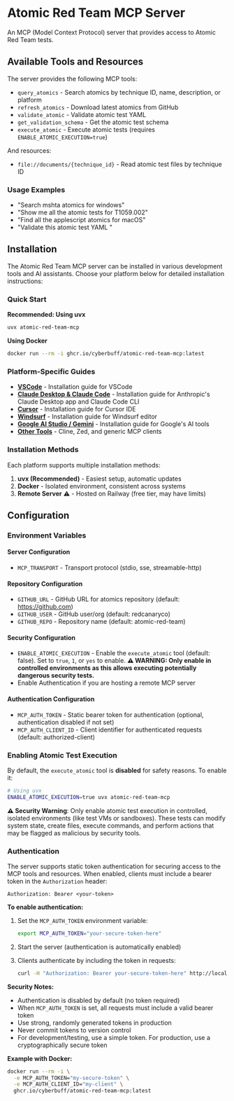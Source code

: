 # Atomic Red Team MCP Server

An MCP (Model Context Protocol) server that provides access to Atomic Red Team tests.

## Available Tools and Resources

The server provides the following MCP tools:

- `query_atomics` - Search atomics by technique ID, name, description, or platform
- `refresh_atomics` - Download latest atomics from GitHub
- `validate_atomic` - Validate atomic test YAML
- `get_validation_schema` - Get the atomic test schema
- `execute_atomic` - Execute atomic tests (requires `ENABLE_ATOMIC_EXECUTION=true`)

And resources:
- `file://documents/{technique_id}` - Read atomic test files by technique ID

### Usage Examples

- "Search mshta atomics for windows"
- "Show me all the atomic tests for T1059.002"
- "Find all the applescript atomics for macOS"
- "Validate this atomic test YAML <yaml-content-here>"

## Installation

The Atomic Red Team MCP server can be installed in various development tools and AI assistants. Choose your platform below for detailed installation instructions:

### Quick Start

**Recommended: Using uvx**
```bash
uvx atomic-red-team-mcp
```

**Using Docker**
```bash
docker run --rm -i ghcr.io/cyberbuff/atomic-red-team-mcp:latest
```

### Platform-Specific Guides
- **[VSCode](https://github.com/cyberbuff/atomic-red-team-mcp/blob/main/guides/code.md)** - Installation guide for VSCode
- **[Claude Desktop & Claude Code](https://github.com/cyberbuff/atomic-red-team-mcp/blob/main/guides/claude.md)** - Installation guide for Anthropic's Claude Desktop app and Claude Code CLI
- **[Cursor](https://github.com/cyberbuff/atomic-red-team-mcp/blob/main/guides/cursor.md)** - Installation guide for Cursor IDE
- **[Windsurf](https://github.com/cyberbuff/atomic-red-team-mcp/blob/main/guides/windsurf.md)** - Installation guide for Windsurf editor
- **[Google AI Studio / Gemini](https://github.com/cyberbuff/atomic-red-team-mcp/blob/main/guides/gemini.md)** - Installation guide for Google's AI tools
- **[Other Tools](https://github.com/cyberbuff/atomic-red-team-mcp/blob/main/guides/other.md)** - Cline, Zed, and generic MCP clients

### Installation Methods

Each platform supports multiple installation methods:

1. **uvx (Recommended)** - Easiest setup, automatic updates
2. **Docker** - Isolated environment, consistent across systems
3. **Remote Server** ⚠️ - Hosted on Railway (free tier, may have limits)

## Configuration

### Environment Variables

#### Server Configuration
- `MCP_TRANSPORT` - Transport protocol (stdio, sse, streamable-http)

#### Repository Configuration
- `GITHUB_URL` - GitHub URL for atomics repository (default: https://github.com)
- `GITHUB_USER` - GitHub user/org (default: redcanaryco)
- `GITHUB_REPO` - Repository name (default: atomic-red-team)

#### Security Configuration
- `ENABLE_ATOMIC_EXECUTION` - Enable the `execute_atomic` tool (default: false). Set to `true`, `1`, or `yes` to enable. **⚠️ WARNING: Only enable in controlled environments as this allows executing potentially dangerous security tests.**
- Enable Authentication if you are hosting a remote MCP server

#### Authentication Configuration
- `MCP_AUTH_TOKEN` - Static bearer token for authentication (optional, authentication disabled if not set)
- `MCP_AUTH_CLIENT_ID` - Client identifier for authenticated requests (default: authorized-client)

### Enabling Atomic Test Execution

By default, the `execute_atomic` tool is **disabled** for safety reasons. To enable it:

```bash
# Using uvx
ENABLE_ATOMIC_EXECUTION=true uvx atomic-red-team-mcp
```

**⚠️ Security Warning**: Only enable atomic test execution in controlled, isolated environments (like test VMs or sandboxes). These tests can modify system state, create files, execute commands, and perform actions that may be flagged as malicious by security tools.

### Authentication

The server supports static token authentication for securing access to the MCP tools and resources. When enabled, clients must include a bearer token in the `Authorization` header:

```
Authorization: Bearer <your-token>
```

**To enable authentication:**

1. Set the `MCP_AUTH_TOKEN` environment variable:
   ```bash
   export MCP_AUTH_TOKEN="your-secure-token-here"
   ```

2. Start the server (authentication is automatically enabled)

3. Clients authenticate by including the token in requests:
   ```bash
   curl -H "Authorization: Bearer your-secure-token-here" http://localhost:8000
   ```

**Security Notes:**
- Authentication is disabled by default (no token required)
- When `MCP_AUTH_TOKEN` is set, all requests must include a valid bearer token
- Use strong, randomly generated tokens in production
- Never commit tokens to version control
- For development/testing, use a simple token. For production, use a cryptographically secure token

**Example with Docker:**
```bash
docker run --rm -i \
  -e MCP_AUTH_TOKEN="my-secure-token" \
  -e MCP_AUTH_CLIENT_ID="my-client" \
  ghcr.io/cyberbuff/atomic-red-team-mcp:latest
```
